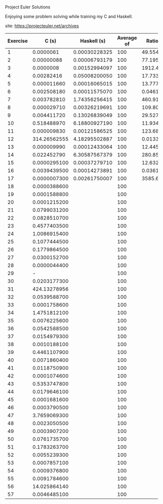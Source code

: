 Project Euler Solutions

Enjoying some problem solving while training my C and Haskell.

site: <https://projecteuler.net/archives>

| Exercise | C (s)        | Haskell (s)   | Average of    | Ratio Haskell/C |
| -------- | -----------  | -------       | ------------- | --------------- |
| 1        | 0.0000061    | 0.00030228325 | 100           | 49.554631147540 |
| 2        | 0.00000088   | 0.00006793179 | 100           | 77.195215909090 |
| 3        | 0.0000008    | 0.00152994097 | 100           | 1912.4262125000 | 
| 4        | 0.00282416   | 0.05008200050 | 100           | 17.733414714463 |
| 5        | 0.000011660  | 0.00016065015 | 100           | 13.777885934819 |
| 6        | 0.002508180  | 0.00011575070 | 100           | 0.0461492795572 |
| 7        | 0.003782810  | 1.74356256415 | 100           | 460.91729802712 |
| 8        | 0.000029710  | 0.00326219691 | 100           | 109.80130966004 |
| 9        | 0.004411720  | 0.13026839049 | 100           | 29.527801059450 |
| 10       | 0.518488970  | 6.18800927190 | 100           | 11.934697997336 |
| 11       | 0.000009830  | 0.00121586525 | 100           | 123.68924211597 |
| 12       | 314.26562555 | 4.18295502887 | 100           | 0.0133102531387 | 
| 13       | 0.000009990  | 0.00012433064 | 100           | 12.445509509509 | 
| 14       | 0.022452790  | 6.30587567379 | 100           | 280.85042766578 |
| 15       | 0.0000295100 | 0.00037279710 | 100           | 12.632907488986 |
| 16       | 0.0039439500 | 0.00014273891 | 100           | 0.0361918660226 |
| 17       | 0.0000007300 | 0.00261750007 | 100           | 3585.6165342465 |
| 18       | 0.0000388600 | | 100 | |
| 19       | 0.0001588800 | | 100 | |
| 20       | 0.0001215200 | | 100 | |
| 21       | 0.0799031200 | | 100 | |
| 22       | 0.0828510700 | | 100 | |
| 23       | 0.4577403500 | | 100 | |
| 24       | 1.0086915400 | | 100 | |
| 25       | 0.1077444500 | | 100 | |
| 26       | 0.1779864500 | | 100 | |
| 27       | 0.0300152700 | | 100 | |
| 28       | 0.0000044400 | | 100 | |
| 29       | -            | | 100 | |
| 30       | 0.0203177300 | | 100 | |
| 31       | 424.13278956 | | 100 | |
| 32       | 0.0539588700 | | 100 | |
| 33       | 0.0001758600 | | 100 | |
| 34       | 1.4751812100 | | 100 | |
| 35       | 0.0076225600 | | 100 | |
| 36       | 0.0542588500 | | 100 | |
| 37       | 0.0154979300 | | 100 | |
| 38       | 0.0010188100 | | 100 | |
| 39       | 0.4461107900 | | 100 | |
| 40       | 0.0071860400 | | 100 | |
| 41       | 0.0118750900 | | 100 | |
| 42       | 0.0001074600 | | 100 | |
| 43       | 0.5353747800 | | 100 | |
| 44       | 0.0179646100 | | 100 | |
| 45       | 0.0001681600 | | 100 | |
| 46       | 0.0003790500 | | 100 | |
| 47       | 3.7659069300 | | 100 | |
| 48       | 0.0023050500 | | 100 | |
| 49       | 0.0003907200 | | 100 | |
| 50       | 0.0761735700 | | 100 | |
| 51       | 0.1783263700 | | 100 | |
| 52       | 0.0055239300 | | 100 | |
| 53       | 0.0007857100 | | 100 | |
| 54       | 0.0009376800 | | 100 | |
| 55       | 0.0091784600 | | 100 | |
| 56       | 14.025864140 | | 100 | |
| 57       | 0.0046485100 | | 100 | |




